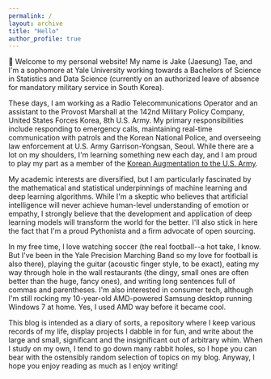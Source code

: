 ```yaml
---
permalink: /
layout: archive
title: "Hello"
author_profile: true
---
```


:wave: Welcome to my personal website! My name is Jake (Jaesung) Tae, and I'm a sophomore at Yale University working towards a Bachelors of Science in Statistics and Data Science (currently on an authorized leave of absence for mandatory military service in South Korea).

These days, I am working as a Radio Telecommunications Operator and an assistant to the Provost Marshall at the 142nd Military Policy Company, United States Forces Korea,  8th U.S. Army. My primary responsibilities include responding to emergency calls, maintaining real-time communication with patrols and the Korean National Police, and overseeing law enforcement at U.S. Army Garrison-Yongsan, Seoul. While there are a lot on my shoulders, I'm learning something new each day, and I am proud to play my part as a member of the [Korean Augmentation to the U.S. Army](https://en.wikipedia.org/wiki/Korean_Augmentation_To_the_United_States_Army).

My academic interests are diversified, but I am particularly fascinated by the mathematical and statistical underpinnings of machine learning and deep learning algorithms. While I'm a skeptic who believes that artificial intelligence will never achieve human-level  understanding of emotion or empathy, I strongly believe that the development and application of deep learning models will transform the world for the better. I'll also stick in here the fact that I'm a proud Pythonista and a firm advocate of open sourcing. 

In my free time, I love watching soccer (the real football--a hot take, I know. But I've been in the Yale Precision Marching Band so my love for football is also there), playing the guitar (acoustic finger style, to be exact), eating my way through hole in the wall restaurants (the dingy, small ones are often better than the huge, fancy ones), and writing long sentences full of commas and parentheses. I'm also interested in consumer tech, although  I'm still rocking my 10-year-old AMD-powered Samsung desktop running Windows 7 at home. Yes, I used AMD way before it became cool.

This blog is intended as a diary of sorts, a repository where I keep various records of my life, display projects I dabble in for fun, and write about the large and small, significant and the insignificant out of arbitrary whim. When I study on my own, I tend to go down many rabbit holes, so I hope you can bear with the ostensibly random selection of topics on my blog. Anyway, I hope you enjoy reading as much as I  enjoy writing!